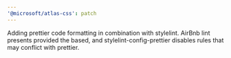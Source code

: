 ```yaml
---
'@microsoft/atlas-css': patch
---
```


Adding prettier code formatting in combination with stylelint. AirBnb lint presents provided the based, and stylelint-config-prettier disables rules that may conflict with prettier.
